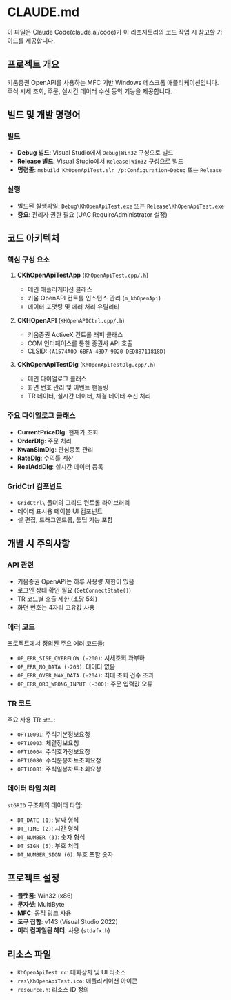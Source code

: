 # CLAUDE.md

이 파일은 Claude Code(claude.ai/code)가 이 리포지토리의 코드 작업 시 참고할 가이드를 제공합니다.

## 프로젝트 개요

키움증권 OpenAPI를 사용하는 MFC 기반 Windows 데스크톱 애플리케이션입니다. 주식 시세 조회, 주문, 실시간 데이터 수신 등의 기능을 제공합니다.

## 빌드 및 개발 명령어

### 빌드
- **Debug 빌드**: Visual Studio에서 `Debug|Win32` 구성으로 빌드
- **Release 빌드**: Visual Studio에서 `Release|Win32` 구성으로 빌드
- **명령줄**: `msbuild KhOpenApiTest.sln /p:Configuration=Debug` 또는 `Release`

### 실행
- 빌드된 실행파일: `Debug\KhOpenApiTest.exe` 또는 `Release\KhOpenApiTest.exe`
- **중요**: 관리자 권한 필요 (UAC RequireAdministrator 설정)

## 코드 아키텍처

### 핵심 구성 요소

1. **CKhOpenApiTestApp** (`KhOpenApiTest.cpp/.h`)
   - 메인 애플리케이션 클래스
   - 키움 OpenAPI 컨트롤 인스턴스 관리 (`m_khOpenApi`)
   - 데이터 포맷팅 및 에러 처리 유틸리티

2. **CKHOpenAPI** (`KHOpenAPICtrl.cpp/.h`)
   - 키움증권 ActiveX 컨트롤 래퍼 클래스
   - COM 인터페이스를 통한 증권사 API 호출
   - CLSID: `{A1574A0D-6BFA-4BD7-9020-DED88711818D}`

3. **CKhOpenApiTestDlg** (`KhOpenApiTestDlg.cpp/.h`)
   - 메인 다이얼로그 클래스
   - 화면 번호 관리 및 이벤트 핸들링
   - TR 데이터, 실시간 데이터, 체결 데이터 수신 처리

### 주요 다이얼로그 클래스
- **CurrentPriceDlg**: 현재가 조회
- **OrderDlg**: 주문 처리
- **KwanSimDlg**: 관심종목 관리
- **RateDlg**: 수익률 계산
- **RealAddDlg**: 실시간 데이터 등록

### GridCtrl 컴포넌트
- `GridCtrl\` 폴더의 그리드 컨트롤 라이브러리
- 데이터 표시용 테이블 UI 컴포넌트
- 셀 편집, 드래그앤드롭, 툴팁 기능 포함

## 개발 시 주의사항

### API 관련
- 키움증권 OpenAPI는 하루 사용량 제한이 있음
- 로그인 상태 확인 필요 (`GetConnectState()`)
- TR 코드별 호출 제한 (초당 5회)
- 화면 번호는 4자리 고유값 사용

### 에러 코드
프로젝트에서 정의된 주요 에러 코드들:
- `OP_ERR_SISE_OVERFLOW (-200)`: 시세조회 과부하
- `OP_ERR_NO_DATA (-203)`: 데이터 없음
- `OP_ERR_OVER_MAX_DATA (-204)`: 최대 조회 건수 초과
- `OP_ERR_ORD_WRONG_INPUT (-300)`: 주문 입력값 오류

### TR 코드
주요 사용 TR 코드:
- `OPT10001`: 주식기본정보요청
- `OPT10003`: 체결정보요청  
- `OPT10004`: 주식호가정보요청
- `OPT10080`: 주식분봉차트조회요청
- `OPT10081`: 주식일봉차트조회요청

### 데이터 타입 처리
`stGRID` 구조체의 데이터 타입:
- `DT_DATE (1)`: 날짜 형식
- `DT_TIME (2)`: 시간 형식  
- `DT_NUMBER (3)`: 숫자 형식
- `DT_SIGN (5)`: 부호 처리
- `DT_NUMBER_SIGN (6)`: 부호 포함 숫자

## 프로젝트 설정

- **플랫폼**: Win32 (x86)
- **문자셋**: MultiByte
- **MFC**: 동적 링크 사용
- **도구 집합**: v143 (Visual Studio 2022)
- **미리 컴파일된 헤더**: 사용 (`stdafx.h`)

## 리소스 파일

- `KhOpenApiTest.rc`: 대화상자 및 UI 리소스
- `res\KhOpenApiTest.ico`: 애플리케이션 아이콘
- `resource.h`: 리소스 ID 정의